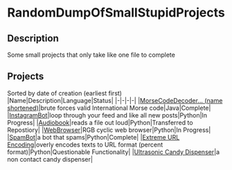 # RandomDumpOfSmallStupidProjects
## Description
Some small projects that only take like one file to complete

## Projects
Sorted by date of creation (earliest first)
|Name|Description|Language|Status|
|-|-|-|-|
|[MorseCodeDecoder... (name shortened)](./MorseCodeDecoderForWhenYouDontKnowWhereTheSpacesAre/README.md)|brute forces valid International Morse code|Java|Complete|
|[InstagramBot](./InstagramBot/README.md)|loop through your feed and like all new posts|Python|In Progress|
|[Audiobook](./Audiobook/README.md)|reads a file out loud|Python|Transferred to Repostiory|
|[WebBrowser](./WebBrowser/README.md)|RGB cyclic web browser|Python|In Progress|
|[SpamBot](./SpamBot/README.md)|a bot that spams|Python|Complete|
|[Extreme URL Encoding](./Extreme%20URL%20Encoding/README.md)|overly encodes texts to URL format (percent format)|Python|Questionable Functionality|
|[Ultrasonic Candy Dispenser](./UltrasonicCandyDispenser)|a non contact candy dispenser|
